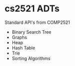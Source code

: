 # cs2521 ADTs
Standard API's from COMP2521 
- Binary Search Tree
- Graphs
- Heap 
- Hash Table
- Trie
- Sorting Algorithms
